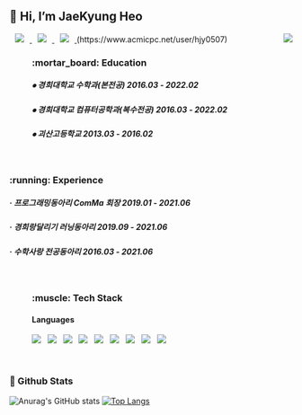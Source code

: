 <div><h2>👋 Hi, I’m JaeKyung Heo </h2></div>
<div>
      
<a href="https://rainbow97.tistory.com/"> 
      <img 
           src="https://img.shields.io/badge/Tech Blog-294172?style=flat-square&logo=TVTime&logoColor=white&link=https://rainbow97.tistory.com/"                style="height : auto; margin-left : 10px; margin-right : 10px;"/> 
  </a>      
<a href="https://www.notion.so/b2d3658299b64e6b901c7bd0c359f902"> 
      <img 
           src="https://img.shields.io/badge/Notion-000000?style=flat-square&logo=Notion&logoColor=white&link=https://www.notion.so/b2d3658299b64e6b901c7bd0c359f902"                style="height : auto; margin-left : 10px; margin-right : 10px;"/> 
  </a>
      
<a href="mailto:jaekyung507@gmail.com"> 
      <img 
           src="https://img.shields.io/badge/Gmail-d14836?style=flat-square&logo=Gmail&logoColor=white&link=mailto:jaekyung507@gmail.com"                style="height : auto; margin-left : 10px; margin-right : 10px;"/> 
  </a>
      <img align='right' src="http://mazassumnida.wtf/api/v2/generate_badge?boj=hjy0507">(https://www.acmicpc.net/user/hjy0507)
<dir>
<h3><b> :mortar_board: Education </b></h3>
<h5> ⦁ 경희대학교 수학과(본전공) 2016.03 - 2022.02 </h5>
<h5> ⦁ 경희대학교 컴퓨터공학과(복수전공) 2016.03 - 2022.02 </h5>
<h5> ⦁ 괴산고등학교 2013.03 - 2016.02</h5>
</dir>
</br>
 <h3><b> :running: Experience </b></h3>
<h5> · 프로그래밍동아리 ComMa 회장  2019.01 - 2021.06</h5>
<h5> · 경희랑달리기 러닝동아리  2019.09 - 2021.06</h5>
<h5> · 수학사랑 전공동아리  2016.03 - 2021.06</h5>
</br>    
<dir><h3><b>:muscle: Tech Stack </b></h3>
<h4>Languages</h4>
<p>
<img src="https://img.shields.io/badge/c++-00599C?style=flat-square&logo=c%2B%2B&logoColor=white"/></a> &nbsp
<img src="https://img.shields.io/badge/-Python-3776AB?style=flat&logo=Python&logoColor=white"/></a> &nbsp
<img src="https://img.shields.io/badge/Java-007396?style=flat-square&logo=Java&logoColor=white"/></a> &nbsp
<img src="https://img.shields.io/badge/HTML5-E34F26?style=flat-square&logo=HTML5&logoColor=white"/></a> &nbsp
<img src="https://img.shields.io/badge/CSS3-1572B6?style=flat-square&logo=CSS3&logoColor=white"/></a> &nbsp
<img src="https://img.shields.io/badge/JavaScript-F7DF1E?style=flat-square&logo=JavaScript&logoColor=white"/></a> &nbsp
<img src="https://img.shields.io/badge/Node.js-339933?style=flat-square&logo=Node.js&logoColor=white"/></a> &nbsp
<img src="https://img.shields.io/badge/MySQL-4479A1?style=flat-square&logo=MySQL&logoColor=white"/></a> &nbsp 
<img src="https://img.shields.io/badge/Amazon AWS-232F3E?style=flat-square&logo=Amazon AWS&logoColor=white"/></a> &nbsp
</p>

</dir>
</br>
<h3><b> 🔭 Github Stats </b></h3>

![Anurag's GitHub stats](https://github-readme-stats.vercel.app/api?username=JaeKyungHeo&show_icons=true)
 [![Top Langs](https://github-readme-stats.vercel.app/api/top-langs/?username=JaeKyungHeo&layout=compact)](https://github.com/JaeKyungHeo)

      





<!--### Hi there 👋
**moonhy7/moonhy7** is a ✨ _special_ ✨ repository because its `README.md` (this file) appears on your GitHub profile.
Here are some ideas to get you started:
- 🔭 I’m currently working on ...
- 🌱 I’m currently learning ...
- 👯 I’m looking to collaborate on ...
- 🤔 I’m looking for help with ...
- 💬 Ask me about ...
- 📫 How to reach me: ...
- 😄 Pronouns: ...
- ⚡ Fun fact: ...   
<div  align=center><h1>👋 Hi, I’m @jaekyung </h1></div> 
[![hits](https://hits.seeyoufarm.com/api/count/incr/badge.svg?url=https%3A%2F%2Fgithub.com%2FJaeKyungHeo&count_bg=%237A7A7A&title_bg=%23FFADCC&icon=reverbnation.svg&icon_color=%23FF0000&title=hits&edge_flat=false)](https://hits.seeyoufarm.com)
![followers](https://img.shields.io/github/followers/JaeKyungHeo?style=social)
-->

<!-- <img src="https://img.shields.io/badge/Android-3DDC84?style=flat-square&logo=Android&logoColor=white"/></a> &nbsp 
<img src="https://img.shields.io/badge/CSS3-1572B6?style=flat-square&logo=CSS3&logoColor=white"/></a> &nbsp
<img src="https://img.shields.io/badge/JavaScript-F7DF1E?style=flat-square&logo=JavaScript&logoColor=white"/></a> &nbsp
<img src="https://img.shields.io/badge/Node.js-339933?style=flat-square&logo=Node.js&logoColor=white"/></a> &nbsp
<img src="https://img.shields.io/badge/Android-3DDC84?style=flat-square&logo=Android&logoColor=white"/></a> &nbsp 
<img src="https://img.shields.io/badge/MongoDB-47A248?style=flat-square&logo=MongoDB&logoColor=white"/></a> &nbsp 
<img src="https://img.shields.io/badge/MySQL-4479A1?style=flat-square&logo=MySQL&logoColor=white"/></a> &nbsp 
<img src="https://img.shields.io/badge/c++-00599C?style=flat-square&logo=c%2B%2B&logoColor=white"/></a> &nbsp 
-->

